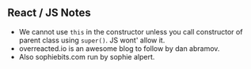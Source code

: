 ## React / JS Notes

- We cannot use `this` in the constructor unless you call constructor of parent class using `super()`. JS wont' allow it.
- overreacted.io is an awesome blog to follow by dan abramov.
- Also sophiebits.com run by sophie alpert.
<!--stackedit_data:
eyJoaXN0b3J5IjpbNTk3NDQxOTUsLTEyMzQyMjMyMjksNTk3ND
QxOTUsMTE0OTYwNTkxNSw5NDQwMDM2MjcsMTE0OTYwNTkxNSw5
NDQwMDM2MjddfQ==
-->